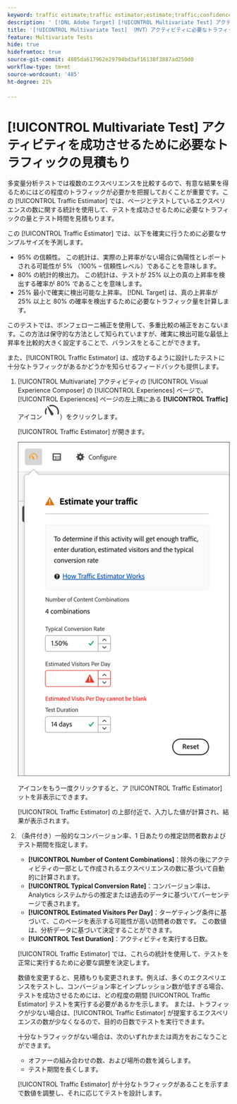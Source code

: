 ```yaml
---
keyword: traffic estimate;traffic estimator;estimate;traffic;confidence;statistical power;lift;bonferroni;conversion rate;visitors per day;duration
description: ' [!DNL Adobe Target] [!UICONTROL Multivariate Test] アクティビティが成功するのに十分なトラフィックがあるかどうかを知ることができるトラフィック見積もりを使用する方法を説明します。'
title: '[!UICONTROL Multivariate Test] （MVT）アクティビティに必要なトラフィックはどれくらいですか？'
feature: Multivariate Tests
hide: true
hidefromtoc: true
source-git-commit: 4805da617962e29794bd3af16138f3887ad250d0
workflow-type: tm+mt
source-wordcount: '485'
ht-degree: 21%

---
```


# [!UICONTROL Multivariate Test] アクティビティを成功させるために必要なトラフィックの見積もり

多変量分析テストでは複数のエクスペリエンスを比較するので、有意な結果を得るためにはどの程度のトラフィックが必要かを把握しておくことが重要です。この [!UICONTROL Traffic Estimator] では、ページとテストしているエクスペリエンスの数に関する統計を使用して、テストを成功させるために必要なトラフィックの量とテスト時間を見積もります。

この [!UICONTROL Traffic Estimator] では、以下を確実に行うために必要なサンプルサイズを予測します。

* 95% の信頼性。 この統計は、実際の上昇率がない場合に偽陽性とレポートされる可能性が 5% （100% – 信頼性レベル）であることを意味します。
* 80% の統計的検出力。 この統計は、テストが 25% 以上の真の上昇率を検出する確率が 80% であることを意味します。
* 25% 最小で確実に検出可能な上昇率。 [!DNL Target] は、真の上昇率が 25% 以上と 80% の確率を検出するために必要なトラフィック量を計算します。

このテストでは、ボンフェローニ補正を使用して、多重比較の補正をおこないます。この方法は保守的な方法として知られていますが、確実に検出可能な最低上昇率を比較的大きく設定することで、バランスをとることができます。

また、[!UICONTROL Traffic Estimator] は、成功するように設計したテストに十分なトラフィックがあるかどうかを知らせるフィードバックも提供します。

1. [!UICONTROL Multivariate] アクティビティの [!UICONTROL Visual Experience Composer] の [!UICONTROL Experiences] ページで、[!UICONTROL Experiences] ページの左上隅にある **[!UICONTROL Traffic]** アイコン ![ トラフィック見積もりアイコン ](/help/main/assets/icons/Gauge2.svg)）をクリックします。

   [!UICONTROL Traffic Estimator] が開きます。

   ![ トラフィック見積もりユーザーインターフェイス ](/help/main/c-activities/c-multivariate-testing/t-create-multivariate-test/assets/mvt-est.png)

   アイコンをもう一度クリックすると、ア [!UICONTROL Traffic Estimator] ットを非表示にできます。

   [!UICONTROL Traffic Estimator] の上部付近で、入力した値が計算され、結果が表示されます。

1. （条件付き）一般的なコンバージョン率、1 日あたりの推定訪問者数およびテスト期間を指定します。

   * **[!UICONTROL Number of Content Combinations]**：除外の後にアクティビティの一部として作成されるエクスペリエンスの数に基づいて自動的に計算されます。
   * **[!UICONTROL Typical Conversion Rate]**：コンバージョン率は、Analytics システムからの推定または過去のデータに基づいてパーセンテージで表されます。
   * **[!UICONTROL Estimated Visitors Per Day]**：ターゲティング条件に基づいて、このページを表示する可能性が高い訪問者の数です。 この数値は、分析データに基づいて決定することができます。
   * **[!UICONTROL Test Duration]**：アクティビティを実行する日数。

   [!UICONTROL Traffic Estimator] では、これらの統計を使用して、テストを正常に実行するために必要な調整を決定します。

   数値を変更すると、見積もりも変更されます。例えば、多くのエクスペリエンスをテストし、コンバージョン率とインプレッション数が低すぎる場合、テストを成功させるためには、どの程度の期間 [!UICONTROL Traffic Estimator] テストを実行する必要があるかを示します。 または、トラフィックが少ない場合は、[!UICONTROL Traffic Estimator] が提案するエクスペリエンスの数が少なくなるので、目的の日数でテストを実行できます。

   十分なトラフィックがない場合は、次のいずれかまたは両方をおこなうことができます。

   * オファーの組み合わせの数、および場所の数を減らします。
   * テスト期間を長くします。

   [!UICONTROL Traffic Estimator] が十分なトラフィックがあることを示すまで数値を調整し、それに応じてテストを設計します。
